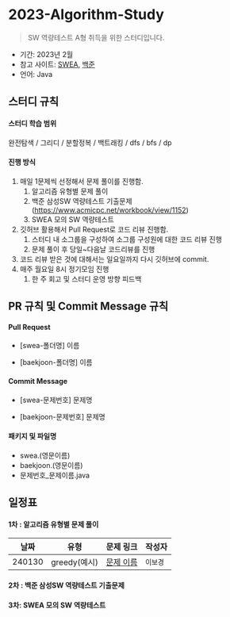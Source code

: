 # 2023-Algorithm-Study

> SW 역량테스트 A형 취득을 위한 스터디입니다. 

- 기간: 2023년 2월
- 참고 사이트: [SWEA](https://swexpertacademy.com/main/main.do), [백준](https://www.acmicpc.net/)
- 언어: Java

## 스터디 규칙 

#### 스터디 학습 범위

완전탐색 / 그리디 / 분할정복 / 백트래킹 / dfs / bfs / dp

#### 진행 방식

1. 매일 1문제씩 선정해서 문제 풀이를 진행함. 
   1. 알고리즘 유형별 문제 풀이
   2. 백준 삼성SW 역량테스트 기출문제 (https://www.acmicpc.net/workbook/view/1152)
   3. SWEA 모의 SW 역량테스트
2. 깃허브 활용해서 Pull Request로 코드 리뷰 진행함.
   1. 스터디 내 소그룹을 구성하여 소그룹 구성원에 대한 코드 리뷰 진행
   2. 문제 풀이 후 당일~다음날 코드리뷰를 진행
3. 코드 리뷰 받은 것에 대해서는 일요일까지 다시 깃허브에 commit.
4. 매주 월요일 8시 정기모임 진행
    1. 한 주 회고 및 스터디 운영 방향 피드백

## PR 규칙 및 Commit Message 규칙

#### Pull Request

- [swea-폴더명] 이름

- [baekjoon-폴더명] 이름

#### Commit Message

- [swea-문제번호] 문제명

- [baekjoon-문제번호] 문제명

#### 패키지 및 파일명

- swea.(영문이름)
- baekjoon.(영문이름)
- 문제번호_문제이름.java

## 일정표

#### 1차 : 알고리즘 유형별 문제 풀이

| **날짜** | **유형**          | **문제 링크**                                  | **작성자** |
| -------- | ----------------  | ---------------------------------------------- | ---------- |
|  240130  | greedy(예시)      | [문제 이름](링크)                               | `이보경`   |

#### 2차 : 백준 삼성SW 역량테스트 기출문제

#### 3차: SWEA 모의 SW 역량테스트